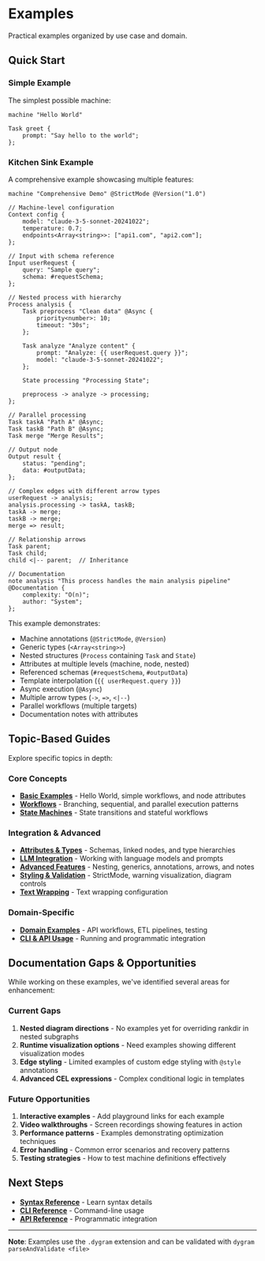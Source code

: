 # Examples

Practical examples organized by use case and domain.

## Quick Start

### Simple Example

The simplest possible machine:

```dygram
machine "Hello World"

Task greet {
    prompt: "Say hello to the world";
};
```

### Kitchen Sink Example

A comprehensive example showcasing multiple features:

```dygram
machine "Comprehensive Demo" @StrictMode @Version("1.0")

// Machine-level configuration
Context config {
    model: "claude-3-5-sonnet-20241022";
    temperature: 0.7;
    endpoints<Array<string>>: ["api1.com", "api2.com"];
};

// Input with schema reference
Input userRequest {
    query: "Sample query";
    schema: #requestSchema;
};

// Nested process with hierarchy
Process analysis {
    Task preprocess "Clean data" @Async {
        priority<number>: 10;
        timeout: "30s";
    };

    Task analyze "Analyze content" {
        prompt: "Analyze: {{ userRequest.query }}";
        model: "claude-3-5-sonnet-20241022";
    };

    State processing "Processing State";

    preprocess -> analyze -> processing;
};

// Parallel processing
Task taskA "Path A" @Async;
Task taskB "Path B" @Async;
Task merge "Merge Results";

// Output node
Output result {
    status: "pending";
    data: #outputData;
};

// Complex edges with different arrow types
userRequest -> analysis;
analysis.processing -> taskA, taskB;
taskA -> merge;
taskB -> merge;
merge => result;

// Relationship arrows
Task parent;
Task child;
child <|-- parent;  // Inheritance

// Documentation
note analysis "This process handles the main analysis pipeline" @Documentation {
    complexity: "O(n)";
    author: "System";
};
```

This example demonstrates:
- Machine annotations (`@StrictMode`, `@Version`)
- Generic types (`<Array<string>>`)
- Nested structures (`Process` containing `Task` and `State`)
- Attributes at multiple levels (machine, node, nested)
- Referenced schemas (`#requestSchema`, `#outputData`)
- Template interpolation (`{{ userRequest.query }}`)
- Async execution (`@Async`)
- Multiple arrow types (`->`, `=>`, `<|--`)
- Parallel workflows (multiple targets)
- Documentation notes with attributes

## Topic-Based Guides

Explore specific topics in depth:

### Core Concepts
- **[Basic Examples](./basic.md)** - Hello World, simple workflows, and node attributes
- **[Workflows](./workflows.md)** - Branching, sequential, and parallel execution patterns
- **[State Machines](./state-machines.md)** - State transitions and stateful workflows

### Integration & Advanced
- **[Attributes & Types](./attributes-and-types.md)** - Schemas, linked nodes, and type hierarchies
- **[LLM Integration](./llm-integration.md)** - Working with language models and prompts
- **[Advanced Features](./advanced-features.md)** - Nesting, generics, annotations, arrows, and notes
- **[Styling & Validation](./styling-and-validation.md)** - StrictMode, warning visualization, diagram controls
- **[Text Wrapping](./text-wrapping-configuration.md)** - Text wrapping configuration


### Domain-Specific
- **[Domain Examples](./domain-examples.md)** - API workflows, ETL pipelines, testing
- **[CLI & API Usage](./cli-and-api.md)** - Running and programmatic integration

## Documentation Gaps & Opportunities

While working on these examples, we've identified several areas for enhancement:

### Current Gaps
1. **Nested diagram directions** - No examples yet for overriding rankdir in nested subgraphs
2. **Runtime visualization options** - Need examples showing different visualization modes
3. **Edge styling** - Limited examples of custom edge styling with `@style` annotations
4. **Advanced CEL expressions** - Complex conditional logic in templates

### Future Opportunities
1. **Interactive examples** - Add playground links for each example
2. **Video walkthroughs** - Screen recordings showing features in action
3. **Performance patterns** - Examples demonstrating optimization techniques
4. **Error handling** - Common error scenarios and recovery patterns
5. **Testing strategies** - How to test machine definitions effectively

## Next Steps

- **[Syntax Reference](../syntax/README.md)** - Learn syntax details
- **[CLI Reference](../cli/README.md)** - Command-line usage
- **[API Reference](../api/README.md)** - Programmatic integration

---

**Note**: Examples use the `.dygram` extension and can be validated with `dygram parseAndValidate <file>`
